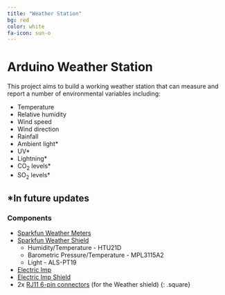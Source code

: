 ```yaml
---
title: "Weather Station"
bg: red
color: white
fa-icon: sun-o
---
```


# Arduino Weather Station

This project aims to build a working weather station that can measure and report a number of environmental variables including:

- Temperature
- Relative humidity
- Wind speed
- Wind direction
- Rainfall
- Ambient light*
- UV*
- Lightning*
- CO<sub>2</sub> levels*
- SO<sub>2</sub> levels*

*In future updates
----------------------

### Components

- [Sparkfun Weather Meters](https://www.sparkfun.com/products/8942)
- [Sparkfun Weather Shield](https://www.sparkfun.com/products/12081)
  - Humidity/Temperature - HTU21D
  - Barometric Pressure/Temperature - MPL3115A2
  - Light - ALS-PT19
- [Electric Imp](https://www.sparkfun.com/products/11395)
- [Electric Imp Shield](https://www.sparkfun.com/products/12887)
- 2x [RJ11 6-pin connectors](https://www.sparkfun.com/products/132) (for the Weather shield)
{: .square}
